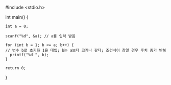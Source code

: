 #include <stdio.h>

int main() {

    int a = 0;

	scanf("%d", &a); // a를 입력 받음

    for (int b = 1; b <= a; b++) { 
	// 변수 b로 초기화 1을 대입; b는 a보다 크거나 같다; 조건식이 참일 경우 후치 증가 반복
      printf("%d ", b);
    }

    return 0;
  }
